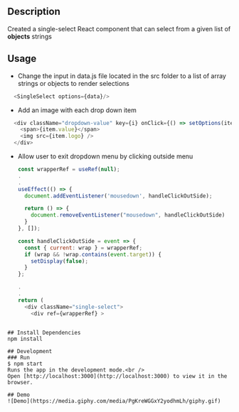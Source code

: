 ## Description
Created a single-select React component that can select from a given list of <b>objects</b> strings


## Usage
- Change the input in data.js file located in the src folder to a list of array strings or objects to render selections
```javascript
  <SingleSelect options={data}/>
```

- Add an image with each drop down item
```javascript
  <div className="dropdown-value" key={i} onClick={() => setOptions(item.value)}>
    <span>{item.value}</span>
    <img src={item.logo} />
  </div>
```

- Allow user to exit dropdown menu by clicking outside menu
  ```javascript
  const wrapperRef = useRef(null);
  .
  .
  useEffect(() => {
    document.addEventListener('mousedown', handleClickOutSide);

    return () => {
      document.removeEventListener("mousedown", handleClickOutSide)
    }
  }, []);

  const handleClickOutSide = event => {
    const { current: wrap } = wrapperRef;
    if (wrap && !wrap.contains(event.target)) {
      setDisplay(false);
    }
  };

  .
  .
  return (
    <div className="single-select">
      <div ref={wrapperRef} >
```

## Install Dependencies
npm install

## Development
### Run
$ npm start
Runs the app in the development mode.<br />
Open [http://localhost:3000](http://localhost:3000) to view it in the browser.

## Demo
![Demo](https://media.giphy.com/media/PgKreWGGxY2yodhmLh/giphy.gif)